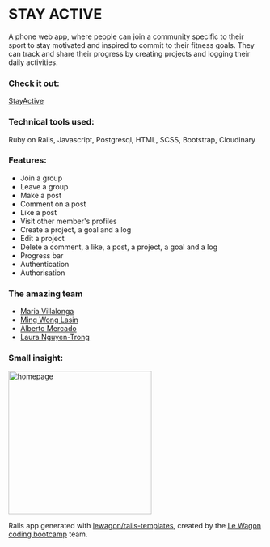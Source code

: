 <h1>STAY ACTIVE</h1>
A phone web app, where people can join a community specific to their sport to stay motivated and inspired to commit to their fitness goals. They can track and share their progress by creating projects and logging their daily activities. 

<h3>Check it out:</h3> 
<a href="https://www.stayactivecommunity.me" target="_blank">StayActive</a>

<h3>Technical tools used:</h3> Ruby on Rails, Javascript, Postgresql, HTML, SCSS, Bootstrap, Cloudinary

<h3>Features:</h3>

- Join a group
- Leave a group
- Make a post
- Comment on a post
- Like a post
- Visit other member's profiles
- Create a project, a goal and a log
- Edit a project
- Delete a comment, a like, a post, a project, a goal and a log
- Progress bar
- Authentication
- Authorisation

<h3>The amazing team</h3>

- <a href="https://github.com/mvillalongacdv" target="_blank">Maria Villalonga</a>
- <a href="https://github.com/ming-wl" target="_blank">Ming Wong Lasin</a>
- <a href="https://github.com/amercadoarriola" target="_blank">Alberto Mercado </a>
- <a href="https://github.com/laurangt" target="_blank">Laura Nguyen-Trong </a>


<h3>Small insight:</h3>

<img width="283" alt="homepage" src="https://user-images.githubusercontent.com/107079059/207379916-3badc312-f744-4431-8400-dc23482cfec9.png">

Rails app generated with [lewagon/rails-templates](https://github.com/lewagon/rails-templates), created by the [Le Wagon coding bootcamp](https://www.lewagon.com) team.
